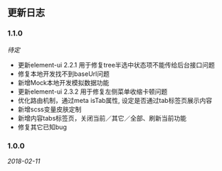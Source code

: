 ## 更新日志

### 1.1.0

*待定*

- 更新element-ui 2.2.1 用于修复tree半选中状态项不能传给后台接口问题
- 修复本地开发找不到baseUrl问题
- 新增Mock本地开发模拟数据功能
- 更新element-ui 2.3.2 用于修复左侧菜单收缩卡顿问题
- 优化路由机制，通过meta isTab属性, 设定是否通过tab标签页展示内容
- 新增scss变量皮肤定制
- 新增内容tabs标签页，关闭当前／其它／全部、刷新当前功能
- 修复其它已知bug

### 1.0.0

*2018-02-11*